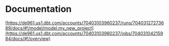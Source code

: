 # Documentation
[https://de961.us1.dbt.com/accounts/70403103960237/runs/70403127273689/docs/#!/model/model.my_new_project](https://de961.us1.dbt.com/accounts/70403103960237/jobs/70403104215984/docs/#!/overview)
